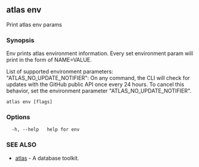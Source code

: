 ## atlas env

Print atlas env params

### Synopsis

Env prints atlas environment information.
Every set environment param will print in the form of NAME=VALUE.

List of supported environment parameters:
"ATLAS_NO_UPDATE_NOTIFIER": On any command, the CLI will check for updates with the GitHub public API once every 24 hours.
To cancel this behavior, set the environment parameter "ATLAS_NO_UPDATE_NOTIFIER".

```
atlas env [flags]
```

### Options

```
  -h, --help   help for env
```

### SEE ALSO

* [atlas](atlas.md)	 - A database toolkit.

